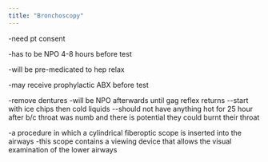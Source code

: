 ```yaml
---
title: "Bronchoscopy"
---
```

-need pt consent

-has to be NPO 4-8 hours before test

-will be pre-medicated to hep relax

-may receive prophylactic ABX before test

-remove dentures
-will be NPO afterwards until gag reflex returns
--start with ice chips then cold liquids
--should not have anything hot for 25 hour after b/c throat was numb and there is potential they could burnt their throat

-a procedure in which a cylindrical fiberoptic scope is inserted into the airways
-this scope contains a viewing device that allows the visual examination of the lower airways

